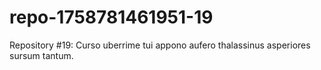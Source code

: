 # repo-1758781461951-19
Repository #19: Curso uberrime tui appono aufero thalassinus asperiores sursum tantum.
